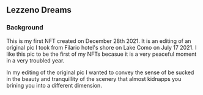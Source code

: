 ## Lezzeno Dreams


### Background
This is my first NFT created on December 28th 2021. It is an editing of an original pic I took from Filario hotel's shore on Lake Como on July 17 2021.
I like this pic to be the first of my NFTs becasue it is a very peaceful moment in a very troubled year. 

In my editing of the original pic I wanted to convey the sense of be sucked in the beauty and tranquillity of the scenery that almost kidnapps you brining you into a different dimension.


